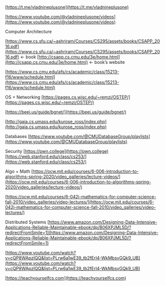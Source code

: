 [https://t.me/vladnineplusone](https://t.me/vladnineplusone)

[https://www.youtube.com/@vladnineplusone/videos](https://www.youtube.com/@vladnineplusone/videos)

Computer Architecture

[https://www.cs.sfu.ca/~ashriram/Courses/CS295/assets/books/CSAPP_2016.pdf](https://www.cs.sfu.ca/~ashriram/Courses/CS295/assets/books/CSAPP_2016.pdf) ← book [http://csapp.cs.cmu.edu/3e/home.html](http://csapp.cs.cmu.edu/3e/home.html) ← book’s website

[https://www.cs.cmu.edu/afs/cs/academic/class/15213-f16/www/schedule.html](https://www.cs.cmu.edu/afs/cs/academic/class/15213-f16/www/schedule.html)

OS + Networking [https://pages.cs.wisc.edu/~remzi/OSTEP/](https://pages.cs.wisc.edu/~remzi/OSTEP/)

[https://beej.us/guide/bgnet/](https://beej.us/guide/bgnet/)

[http://gaia.cs.umass.edu/kurose_ross/index.php](http://gaia.cs.umass.edu/kurose_ross/index.php)

Databases [https://www.youtube.com/@CMUDatabaseGroup/playlists](https://www.youtube.com/@CMUDatabaseGroup/playlists)

Security [](https://pwn.college/)[https://pwn.college](https://pwn.college)[https://web.stanford.edu/class/cs253/](https://web.stanford.edu/class/cs253/)

Algo + Math [https://ocw.mit.edu/courses/6-006-introduction-to-algorithms-spring-2020/video_galleries/lecture-videos/](https://ocw.mit.edu/courses/6-006-introduction-to-algorithms-spring-2020/video_galleries/lecture-videos/)

[https://ocw.mit.edu/courses/6-042j-mathematics-for-computer-science-fall-2010/video_galleries/video-lectures/](https://ocw.mit.edu/courses/6-042j-mathematics-for-computer-science-fall-2010/video_galleries/video-lectures/)

Distributed Systems [https://www.amazon.com/Designing-Data-Intensive-Applications-Reliable-Maintainable-ebook/dp/B06XPJML5D/?redirectFromSmile=1](https://www.amazon.com/Designing-Data-Intensive-Applications-Reliable-Maintainable-ebook/dp/B06XPJML5D/?redirectFromSmile=1)

[https://www.youtube.com/watch?v=cQP8WApzIQQ&list=PLrw6a1wE39_tb2fErI4-WkMbsvGQk9_UB](https://www.youtube.com/watch?v=cQP8WApzIQQ&list=PLrw6a1wE39_tb2fErI4-WkMbsvGQk9_UB)

[](https://teachyourselfcs.com/)[https://teachyourselfcs.com](https://teachyourselfcs.com)